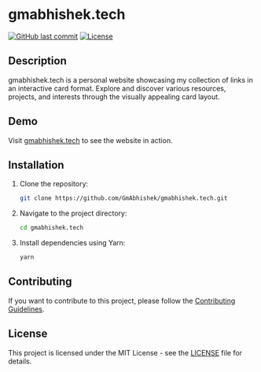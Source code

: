 # gmabhishek.tech

[![GitHub last commit](https://img.shields.io/github/last-commit/GmAbhishek/gmabhishek.tech.svg)](https://github.com/GmAbhishek/gmabhishek.tech/commits/main)
[![License](https://img.shields.io/badge/license-MIT-blue.svg)](LICENSE)

## Description

gmabhishek.tech is a personal website showcasing my collection of links in an interactive card format. Explore and discover various resources, projects, and interests through the visually appealing card layout.

## Demo

Visit [gmabhishek.tech](https://gmabhishek.tech) to see the website in action.

## Installation

1. Clone the repository:

    ```bash
    git clone https://github.com/GmAbhishek/gmabhishek.tech.git
    ```

2. Navigate to the project directory:

    ```bash
    cd gmabhishek.tech
    ```

3. Install dependencies using Yarn:

    ```bash
    yarn
    ```

## Contributing

If you want to contribute to this project, please follow the [Contributing Guidelines](CONTRIBUTING.md).

## License

This project is licensed under the MIT License - see the [LICENSE](LICENSE) file for details.
